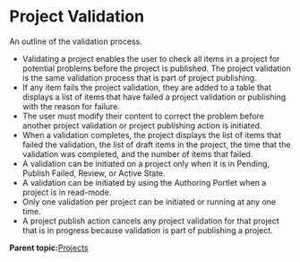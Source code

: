 # Project Validation

An outline of the validation process.

-   Validating a project enables the user to check all items in a project for potential problems before the project is published. The project validation is the same validation process that is part of project publishing.
-   If any item fails the project validation, they are added to a table that displays a list of items that have failed a project validation or publishing with the reason for failure.
-   The user must modify their content to correct the problem before another project validation or project publishing action is initiated.
-   When a validation completes, the project displays the list of items that failed the validation, the list of draft items in the project, the time that the validation was completed, and the number of items that failed.
-   A validation can be initiated on a project only when it is in Pending, Publish Failed, Review, or Active State.
-   A validation can be initiated by using the Authoring Portlet when a project is in read-mode.
-   Only one validation per project can be initiated or running at any one time.
-   A project publish action cancels any project validation for that project that is in progress because validation is part of publishing a project.

**Parent topic:**[Projects](../wcm/wcm_proj_overview.md)

